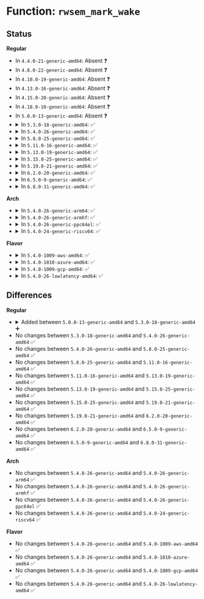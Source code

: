 # Function: <code>rwsem_mark_wake</code>

## Status
<b>Regular</b>
<ul>
<li>
In <code>4.4.0-21-generic-amd64</code>: Absent ❓
</li>
<li>
In <code>4.8.0-22-generic-amd64</code>: Absent ❓
</li>
<li>
In <code>4.10.0-19-generic-amd64</code>: Absent ❓
</li>
<li>
In <code>4.13.0-16-generic-amd64</code>: Absent ❓
</li>
<li>
In <code>4.15.0-20-generic-amd64</code>: Absent ❓
</li>
<li>
In <code>4.18.0-10-generic-amd64</code>: Absent ❓
</li>
<li>
In <code>5.0.0-13-generic-amd64</code>: Absent ❓
</li>
<li>
<details>
<summary>In <code>5.3.0-18-generic-amd64</code>: ✅</summary>

```c
void rwsem_mark_wake(struct rw_semaphore * sem, enum rwsem_wake_type wake_type, struct wake_q_head * wake_q)
```

```json
{
  "name": "rwsem_mark_wake",
  "collision_type": "Unique Static",
  "inline_type": "No",
  "funcs": [
    {
      "addr": 18446744071579859792,
      "name": "rwsem_mark_wake",
      "external": false,
      "loc": "kernel/locking/rwsem.c:397",
      "file": "kernel/locking/rwsem.c",
      "inline": "seen, unknown",
      "caller_inline": [],
      "caller_func": [
        "kernel/locking/rwsem.c:downgrade_write",
        "kernel/locking/rwsem.c:rwsem_down_write_slowpath",
        "kernel/locking/rwsem.c:rwsem_down_write_slowpath",
        "kernel/locking/rwsem.c:rwsem_down_read_slowpath",
        "kernel/locking/rwsem.c:rwsem_down_read_slowpath"
      ]
    }
  ],
  "symbols": [
    {
      "addr": 18446744071579859792,
      "name": "rwsem_mark_wake",
      "section": ".text",
      "bind": "STB_LOCAL",
      "size": 533
    }
  ]
}
```
</details>
</li>
<li>
<details>
<summary>In <code>5.4.0-26-generic-amd64</code>: ✅</summary>

```c
void rwsem_mark_wake(struct rw_semaphore * sem, enum rwsem_wake_type wake_type, struct wake_q_head * wake_q)
```

```json
{
  "name": "rwsem_mark_wake",
  "collision_type": "Unique Static",
  "inline_type": "No",
  "funcs": [
    {
      "addr": 18446744071579908480,
      "name": "rwsem_mark_wake",
      "external": false,
      "loc": "kernel/locking/rwsem.c:401",
      "file": "kernel/locking/rwsem.c",
      "inline": "seen, unknown",
      "caller_inline": [],
      "caller_func": [
        "kernel/locking/rwsem.c:downgrade_write",
        "kernel/locking/rwsem.c:rwsem_down_write_slowpath",
        "kernel/locking/rwsem.c:rwsem_down_write_slowpath",
        "kernel/locking/rwsem.c:rwsem_down_read_slowpath",
        "kernel/locking/rwsem.c:rwsem_down_read_slowpath"
      ]
    }
  ],
  "symbols": [
    {
      "addr": 18446744071579908480,
      "name": "rwsem_mark_wake",
      "section": ".text",
      "bind": "STB_LOCAL",
      "size": 533
    }
  ]
}
```
</details>
</li>
<li>
<details>
<summary>In <code>5.8.0-25-generic-amd64</code>: ✅</summary>

```c
void rwsem_mark_wake(struct rw_semaphore * sem, enum rwsem_wake_type wake_type, struct wake_q_head * wake_q)
```

```json
{
  "name": "rwsem_mark_wake",
  "collision_type": "Unique Static",
  "inline_type": "No",
  "funcs": [
    {
      "addr": 18446744071579952336,
      "name": "rwsem_mark_wake",
      "external": false,
      "loc": "kernel/locking/rwsem.c:400",
      "file": "kernel/locking/rwsem.c",
      "inline": "seen, unknown",
      "caller_inline": [],
      "caller_func": [
        "kernel/locking/rwsem.c:downgrade_write",
        "kernel/locking/rwsem.c:up_write",
        "kernel/locking/rwsem.c:up_read",
        "kernel/locking/rwsem.c:rwsem_down_write_slowpath",
        "kernel/locking/rwsem.c:rwsem_down_write_slowpath",
        "kernel/locking/rwsem.c:rwsem_down_read_slowpath",
        "kernel/locking/rwsem.c:rwsem_down_read_slowpath",
        "kernel/locking/rwsem.c:rwsem_down_read_slowpath"
      ]
    }
  ],
  "symbols": [
    {
      "addr": 18446744071579952336,
      "name": "rwsem_mark_wake",
      "section": ".text",
      "bind": "STB_LOCAL",
      "size": 595
    }
  ]
}
```
</details>
</li>
<li>
<details>
<summary>In <code>5.11.0-16-generic-amd64</code>: ✅</summary>

```c
void rwsem_mark_wake(struct rw_semaphore * sem, enum rwsem_wake_type wake_type, struct wake_q_head * wake_q)
```

```json
{
  "name": "rwsem_mark_wake",
  "collision_type": "Unique Static",
  "inline_type": "No",
  "funcs": [
    {
      "addr": 18446744071579940704,
      "name": "rwsem_mark_wake",
      "external": false,
      "loc": "kernel/locking/rwsem.c:380",
      "file": "kernel/locking/rwsem.c",
      "inline": "seen, unknown",
      "caller_inline": [],
      "caller_func": [
        "kernel/locking/rwsem.c:downgrade_write",
        "kernel/locking/rwsem.c:up_write",
        "kernel/locking/rwsem.c:up_read",
        "kernel/locking/rwsem.c:rwsem_down_write_slowpath",
        "kernel/locking/rwsem.c:rwsem_down_write_slowpath",
        "kernel/locking/rwsem.c:rwsem_down_read_slowpath",
        "kernel/locking/rwsem.c:rwsem_down_read_slowpath"
      ]
    }
  ],
  "symbols": [
    {
      "addr": 18446744071579940704,
      "name": "rwsem_mark_wake",
      "section": ".text",
      "bind": "STB_LOCAL",
      "size": 580
    }
  ]
}
```
</details>
</li>
<li>
<details>
<summary>In <code>5.13.0-19-generic-amd64</code>: ✅</summary>

```c
void rwsem_mark_wake(struct rw_semaphore * sem, enum rwsem_wake_type wake_type, struct wake_q_head * wake_q)
```

```json
{
  "name": "rwsem_mark_wake",
  "collision_type": "Unique Static",
  "inline_type": "No",
  "funcs": [
    {
      "addr": 18446744071579948416,
      "name": "rwsem_mark_wake",
      "external": false,
      "loc": "kernel/locking/rwsem.c:380",
      "file": "kernel/locking/rwsem.c",
      "inline": "seen, unknown",
      "caller_inline": [],
      "caller_func": [
        "kernel/locking/rwsem.c:downgrade_write",
        "kernel/locking/rwsem.c:up_write",
        "kernel/locking/rwsem.c:up_read",
        "kernel/locking/rwsem.c:rwsem_down_write_slowpath",
        "kernel/locking/rwsem.c:rwsem_down_write_slowpath",
        "kernel/locking/rwsem.c:rwsem_down_read_slowpath",
        "kernel/locking/rwsem.c:rwsem_down_read_slowpath"
      ]
    }
  ],
  "symbols": [
    {
      "addr": 18446744071579948416,
      "name": "rwsem_mark_wake",
      "section": ".text",
      "bind": "STB_LOCAL",
      "size": 578
    }
  ]
}
```
</details>
</li>
<li>
<details>
<summary>In <code>5.15.0-25-generic-amd64</code>: ✅</summary>

```c
void rwsem_mark_wake(struct rw_semaphore * sem, enum rwsem_wake_type wake_type, struct wake_q_head * wake_q)
```

```json
{
  "name": "rwsem_mark_wake",
  "collision_type": "Unique Static",
  "inline_type": "No",
  "funcs": [
    {
      "addr": 18446744071580077520,
      "name": "rwsem_mark_wake",
      "external": false,
      "loc": "kernel/locking/rwsem.c:405",
      "file": "kernel/locking/rwsem.c",
      "inline": "seen, unknown",
      "caller_inline": [],
      "caller_func": [
        "kernel/locking/rwsem.c:downgrade_write",
        "kernel/locking/rwsem.c:rwsem_down_write_slowpath",
        "kernel/locking/rwsem.c:rwsem_down_write_slowpath",
        "kernel/locking/rwsem.c:rwsem_down_read_slowpath",
        "kernel/locking/rwsem.c:rwsem_down_read_slowpath"
      ]
    }
  ],
  "symbols": [
    {
      "addr": 18446744071580077520,
      "name": "rwsem_mark_wake",
      "section": ".text",
      "bind": "STB_LOCAL",
      "size": 606
    }
  ]
}
```
</details>
</li>
<li>
<details>
<summary>In <code>5.19.0-21-generic-amd64</code>: ✅</summary>

```c
void rwsem_mark_wake(struct rw_semaphore * sem, enum rwsem_wake_type wake_type, struct wake_q_head * wake_q)
```

```json
{
  "name": "rwsem_mark_wake",
  "collision_type": "Unique Static",
  "inline_type": "No",
  "funcs": [
    {
      "addr": 18446744071580213392,
      "name": "rwsem_mark_wake",
      "external": false,
      "loc": "kernel/locking/rwsem.c:406",
      "file": "kernel/locking/rwsem.c",
      "inline": "seen, unknown",
      "caller_inline": [],
      "caller_func": [
        "kernel/locking/rwsem.c:downgrade_write",
        "kernel/locking/rwsem.c:rwsem_down_write_slowpath",
        "kernel/locking/rwsem.c:rwsem_down_write_slowpath",
        "kernel/locking/rwsem.c:rwsem_down_read_slowpath",
        "kernel/locking/rwsem.c:rwsem_down_read_slowpath",
        "kernel/locking/rwsem.c:rwsem_down_read_slowpath"
      ]
    }
  ],
  "symbols": [
    {
      "addr": 18446744071580213392,
      "name": "rwsem_mark_wake",
      "section": ".text",
      "bind": "STB_LOCAL",
      "size": 686
    }
  ]
}
```
</details>
</li>
<li>
<details>
<summary>In <code>6.2.0-20-generic-amd64</code>: ✅</summary>

```c
void rwsem_mark_wake(struct rw_semaphore * sem, enum rwsem_wake_type wake_type, struct wake_q_head * wake_q)
```

```json
{
  "name": "rwsem_mark_wake",
  "collision_type": "Unique Static",
  "inline_type": "No",
  "funcs": [
    {
      "addr": 18446744071580405776,
      "name": "rwsem_mark_wake",
      "external": false,
      "loc": "kernel/locking/rwsem.c:414",
      "file": "kernel/locking/rwsem.c",
      "inline": "seen, unknown",
      "caller_inline": [],
      "caller_func": [
        "kernel/locking/rwsem.c:downgrade_write",
        "kernel/locking/rwsem.c:rwsem_down_write_slowpath",
        "kernel/locking/rwsem.c:rwsem_down_write_slowpath",
        "kernel/locking/rwsem.c:rwsem_down_read_slowpath",
        "kernel/locking/rwsem.c:rwsem_down_read_slowpath",
        "kernel/locking/rwsem.c:rwsem_down_read_slowpath"
      ]
    }
  ],
  "symbols": [
    {
      "addr": 18446744071580405776,
      "name": "rwsem_mark_wake",
      "section": ".text",
      "bind": "STB_LOCAL",
      "size": 686
    }
  ]
}
```
</details>
</li>
<li>
<details>
<summary>In <code>6.5.0-9-generic-amd64</code>: ✅</summary>

```c
void rwsem_mark_wake(struct rw_semaphore * sem, enum rwsem_wake_type wake_type, struct wake_q_head * wake_q)
```

```json
{
  "name": "rwsem_mark_wake",
  "collision_type": "Unique Static",
  "inline_type": "No",
  "funcs": [
    {
      "addr": 18446744071580474560,
      "name": "rwsem_mark_wake",
      "external": false,
      "loc": "kernel/locking/rwsem.c:411",
      "file": "kernel/locking/rwsem.c",
      "inline": "seen, unknown",
      "caller_inline": [],
      "caller_func": [
        "kernel/locking/rwsem.c:downgrade_write",
        "kernel/locking/rwsem.c:rwsem_down_write_slowpath",
        "kernel/locking/rwsem.c:rwsem_down_write_slowpath",
        "kernel/locking/rwsem.c:rwsem_down_read_slowpath",
        "kernel/locking/rwsem.c:rwsem_down_read_slowpath",
        "kernel/locking/rwsem.c:rwsem_down_read_slowpath"
      ]
    }
  ],
  "symbols": [
    {
      "addr": 18446744071580474560,
      "name": "rwsem_mark_wake",
      "section": ".text",
      "bind": "STB_LOCAL",
      "size": 686
    }
  ]
}
```
</details>
</li>
<li>
<details>
<summary>In <code>6.8.0-31-generic-amd64</code>: ✅</summary>

```c
void rwsem_mark_wake(struct rw_semaphore * sem, enum rwsem_wake_type wake_type, struct wake_q_head * wake_q)
```

```json
{
  "name": "rwsem_mark_wake",
  "collision_type": "Unique Static",
  "inline_type": "No",
  "funcs": [
    {
      "addr": 18446744071580534384,
      "name": "rwsem_mark_wake",
      "external": false,
      "loc": "kernel/locking/rwsem.c:411",
      "file": "kernel/locking/rwsem.c",
      "inline": "seen, unknown",
      "caller_inline": [],
      "caller_func": [
        "kernel/locking/rwsem.c:downgrade_write",
        "kernel/locking/rwsem.c:rwsem_down_write_slowpath",
        "kernel/locking/rwsem.c:rwsem_down_write_slowpath",
        "kernel/locking/rwsem.c:rwsem_down_read_slowpath",
        "kernel/locking/rwsem.c:rwsem_down_read_slowpath",
        "kernel/locking/rwsem.c:rwsem_down_read_slowpath"
      ]
    }
  ],
  "symbols": [
    {
      "addr": 18446744071580534384,
      "name": "rwsem_mark_wake",
      "section": ".text",
      "bind": "STB_LOCAL",
      "size": 686
    }
  ]
}
```
</details>
</li>
</ul>
<b>Arch</b>
<ul>
<li>
<details>
<summary>In <code>5.4.0-26-generic-arm64</code>: ✅</summary>

```c
void rwsem_mark_wake(struct rw_semaphore * sem, enum rwsem_wake_type wake_type, struct wake_q_head * wake_q)
```

```json
{
  "name": "rwsem_mark_wake",
  "collision_type": "Unique Static",
  "inline_type": "No",
  "funcs": [
    {
      "addr": 18446603336491111088,
      "name": "rwsem_mark_wake",
      "external": false,
      "loc": "kernel/locking/rwsem.c:401",
      "file": "kernel/locking/rwsem.c",
      "inline": "seen, unknown",
      "caller_inline": [],
      "caller_func": [
        "kernel/locking/rwsem.c:downgrade_write",
        "kernel/locking/rwsem.c:rwsem_down_write_slowpath",
        "kernel/locking/rwsem.c:rwsem_down_write_slowpath",
        "kernel/locking/rwsem.c:rwsem_down_read_slowpath",
        "kernel/locking/rwsem.c:rwsem_down_read_slowpath"
      ]
    }
  ],
  "symbols": [
    {
      "addr": 18446603336491111088,
      "name": "rwsem_mark_wake",
      "section": ".text",
      "bind": "STB_LOCAL",
      "size": 612
    }
  ]
}
```
</details>
</li>
<li>
<details>
<summary>In <code>5.4.0-26-generic-armhf</code>: ✅</summary>

```c
void rwsem_mark_wake(struct rw_semaphore * sem, enum rwsem_wake_type wake_type, struct wake_q_head * wake_q)
```

```json
{
  "name": "rwsem_mark_wake",
  "collision_type": "Unique Static",
  "inline_type": "No",
  "funcs": [
    {
      "addr": 3225113432,
      "name": "rwsem_mark_wake",
      "external": false,
      "loc": "kernel/locking/rwsem.c:401",
      "file": "kernel/locking/rwsem.c",
      "inline": "seen, unknown",
      "caller_inline": [],
      "caller_func": [
        "kernel/locking/rwsem.c:downgrade_write",
        "kernel/locking/rwsem.c:rwsem_down_write_slowpath",
        "kernel/locking/rwsem.c:rwsem_down_write_slowpath",
        "kernel/locking/rwsem.c:rwsem_down_read_slowpath",
        "kernel/locking/rwsem.c:rwsem_down_read_slowpath"
      ]
    }
  ],
  "symbols": [
    {
      "addr": 3225113432,
      "name": "rwsem_mark_wake",
      "section": ".text",
      "bind": "STB_LOCAL",
      "size": 632
    }
  ]
}
```
</details>
</li>
<li>
<details>
<summary>In <code>5.4.0-26-generic-ppc64el</code>: ✅</summary>

```c
void rwsem_mark_wake(struct rw_semaphore * sem, enum rwsem_wake_type wake_type, struct wake_q_head * wake_q)
```

```json
{
  "name": "rwsem_mark_wake",
  "collision_type": "Unique Static",
  "inline_type": "No",
  "funcs": [
    {
      "addr": 13835058055284001648,
      "name": "rwsem_mark_wake",
      "external": false,
      "loc": "kernel/locking/rwsem.c:401",
      "file": "kernel/locking/rwsem.c",
      "inline": "seen, unknown",
      "caller_inline": [],
      "caller_func": [
        "kernel/locking/rwsem.c:downgrade_write",
        "kernel/locking/rwsem.c:rwsem_down_write_slowpath",
        "kernel/locking/rwsem.c:rwsem_down_write_slowpath",
        "kernel/locking/rwsem.c:rwsem_down_read_slowpath",
        "kernel/locking/rwsem.c:rwsem_down_read_slowpath"
      ]
    }
  ],
  "symbols": [
    {
      "addr": 13835058055284001648,
      "name": "rwsem_mark_wake",
      "section": ".text",
      "bind": "STB_LOCAL",
      "size": 776
    }
  ]
}
```
</details>
</li>
<li>
<details>
<summary>In <code>5.4.0-24-generic-riscv64</code>: ✅</summary>

```c
void rwsem_mark_wake(struct rw_semaphore * sem, enum rwsem_wake_type wake_type, struct wake_q_head * wake_q)
```

```json
{
  "name": "rwsem_mark_wake",
  "collision_type": "Unique Static",
  "inline_type": "No",
  "funcs": [
    {
      "addr": 18446743936271689906,
      "name": "rwsem_mark_wake",
      "external": false,
      "loc": "kernel/locking/rwsem.c:401",
      "file": "kernel/locking/rwsem.c",
      "inline": "seen, unknown",
      "caller_inline": [],
      "caller_func": [
        "kernel/locking/rwsem.c:downgrade_write",
        "kernel/locking/rwsem.c:rwsem_down_write_slowpath",
        "kernel/locking/rwsem.c:rwsem_down_write_slowpath",
        "kernel/locking/rwsem.c:rwsem_down_read_slowpath"
      ]
    }
  ],
  "symbols": [
    {
      "addr": 18446743936271689906,
      "name": "rwsem_mark_wake",
      "section": ".text",
      "bind": "STB_LOCAL",
      "size": 412
    }
  ]
}
```
</details>
</li>
</ul>
<b>Flavor</b>
<ul>
<li>
<details>
<summary>In <code>5.4.0-1009-aws-amd64</code>: ✅</summary>

```c
void rwsem_mark_wake(struct rw_semaphore * sem, enum rwsem_wake_type wake_type, struct wake_q_head * wake_q)
```

```json
{
  "name": "rwsem_mark_wake",
  "collision_type": "Unique Static",
  "inline_type": "No",
  "funcs": [
    {
      "addr": 18446744071579880592,
      "name": "rwsem_mark_wake",
      "external": false,
      "loc": "kernel/locking/rwsem.c:401",
      "file": "kernel/locking/rwsem.c",
      "inline": "seen, unknown",
      "caller_inline": [],
      "caller_func": [
        "kernel/locking/rwsem.c:downgrade_write",
        "kernel/locking/rwsem.c:rwsem_down_write_slowpath",
        "kernel/locking/rwsem.c:rwsem_down_write_slowpath",
        "kernel/locking/rwsem.c:rwsem_down_read_slowpath",
        "kernel/locking/rwsem.c:rwsem_down_read_slowpath"
      ]
    }
  ],
  "symbols": [
    {
      "addr": 18446744071579880592,
      "name": "rwsem_mark_wake",
      "section": ".text",
      "bind": "STB_LOCAL",
      "size": 533
    }
  ]
}
```
</details>
</li>
<li>
<details>
<summary>In <code>5.4.0-1010-azure-amd64</code>: ✅</summary>

```c
void rwsem_mark_wake(struct rw_semaphore * sem, enum rwsem_wake_type wake_type, struct wake_q_head * wake_q)
```

```json
{
  "name": "rwsem_mark_wake",
  "collision_type": "Unique Static",
  "inline_type": "No",
  "funcs": [
    {
      "addr": 18446744071579815584,
      "name": "rwsem_mark_wake",
      "external": false,
      "loc": "kernel/locking/rwsem.c:401",
      "file": "kernel/locking/rwsem.c",
      "inline": "seen, unknown",
      "caller_inline": [],
      "caller_func": [
        "kernel/locking/rwsem.c:downgrade_write",
        "kernel/locking/rwsem.c:rwsem_down_write_slowpath",
        "kernel/locking/rwsem.c:rwsem_down_write_slowpath",
        "kernel/locking/rwsem.c:rwsem_down_read_slowpath",
        "kernel/locking/rwsem.c:rwsem_down_read_slowpath"
      ]
    }
  ],
  "symbols": [
    {
      "addr": 18446744071579815584,
      "name": "rwsem_mark_wake",
      "section": ".text",
      "bind": "STB_LOCAL",
      "size": 533
    }
  ]
}
```
</details>
</li>
<li>
<details>
<summary>In <code>5.4.0-1009-gcp-amd64</code>: ✅</summary>

```c
void rwsem_mark_wake(struct rw_semaphore * sem, enum rwsem_wake_type wake_type, struct wake_q_head * wake_q)
```

```json
{
  "name": "rwsem_mark_wake",
  "collision_type": "Unique Static",
  "inline_type": "No",
  "funcs": [
    {
      "addr": 18446744071579868752,
      "name": "rwsem_mark_wake",
      "external": false,
      "loc": "kernel/locking/rwsem.c:401",
      "file": "kernel/locking/rwsem.c",
      "inline": "seen, unknown",
      "caller_inline": [],
      "caller_func": [
        "kernel/locking/rwsem.c:downgrade_write",
        "kernel/locking/rwsem.c:rwsem_down_write_slowpath",
        "kernel/locking/rwsem.c:rwsem_down_write_slowpath",
        "kernel/locking/rwsem.c:rwsem_down_read_slowpath",
        "kernel/locking/rwsem.c:rwsem_down_read_slowpath"
      ]
    }
  ],
  "symbols": [
    {
      "addr": 18446744071579868752,
      "name": "rwsem_mark_wake",
      "section": ".text",
      "bind": "STB_LOCAL",
      "size": 533
    }
  ]
}
```
</details>
</li>
<li>
<details>
<summary>In <code>5.4.0-26-lowlatency-amd64</code>: ✅</summary>

```c
void rwsem_mark_wake(struct rw_semaphore * sem, enum rwsem_wake_type wake_type, struct wake_q_head * wake_q)
```

```json
{
  "name": "rwsem_mark_wake",
  "collision_type": "Unique Static",
  "inline_type": "No",
  "funcs": [
    {
      "addr": 18446744071579914176,
      "name": "rwsem_mark_wake",
      "external": false,
      "loc": "kernel/locking/rwsem.c:401",
      "file": "kernel/locking/rwsem.c",
      "inline": "seen, unknown",
      "caller_inline": [],
      "caller_func": [
        "kernel/locking/rwsem.c:downgrade_write",
        "kernel/locking/rwsem.c:rwsem_down_write_slowpath",
        "kernel/locking/rwsem.c:rwsem_down_write_slowpath",
        "kernel/locking/rwsem.c:rwsem_down_read_slowpath",
        "kernel/locking/rwsem.c:rwsem_down_read_slowpath"
      ]
    }
  ],
  "symbols": [
    {
      "addr": 18446744071579914176,
      "name": "rwsem_mark_wake",
      "section": ".text",
      "bind": "STB_LOCAL",
      "size": 533
    }
  ]
}
```
</details>
</li>
</ul>

## Differences
<b>Regular</b>
<ul>
<li>
<details>
<summary>Added between <code>5.0.0-13-generic-amd64</code> and <code>5.3.0-18-generic-amd64</code> ➕</summary>

```c
void rwsem_mark_wake(struct rw_semaphore * sem, enum rwsem_wake_type wake_type, struct wake_q_head * wake_q)
```
</details>
</li>
<li>
No changes between <code>5.3.0-18-generic-amd64</code> and <code>5.4.0-26-generic-amd64</code> ✅
</li>
<li>
No changes between <code>5.4.0-26-generic-amd64</code> and <code>5.8.0-25-generic-amd64</code> ✅
</li>
<li>
No changes between <code>5.8.0-25-generic-amd64</code> and <code>5.11.0-16-generic-amd64</code> ✅
</li>
<li>
No changes between <code>5.11.0-16-generic-amd64</code> and <code>5.13.0-19-generic-amd64</code> ✅
</li>
<li>
No changes between <code>5.13.0-19-generic-amd64</code> and <code>5.15.0-25-generic-amd64</code> ✅
</li>
<li>
No changes between <code>5.15.0-25-generic-amd64</code> and <code>5.19.0-21-generic-amd64</code> ✅
</li>
<li>
No changes between <code>5.19.0-21-generic-amd64</code> and <code>6.2.0-20-generic-amd64</code> ✅
</li>
<li>
No changes between <code>6.2.0-20-generic-amd64</code> and <code>6.5.0-9-generic-amd64</code> ✅
</li>
<li>
No changes between <code>6.5.0-9-generic-amd64</code> and <code>6.8.0-31-generic-amd64</code> ✅
</li>
</ul>
<b>Arch</b>
<ul>
<li>
No changes between <code>5.4.0-26-generic-amd64</code> and <code>5.4.0-26-generic-arm64</code> ✅
</li>
<li>
No changes between <code>5.4.0-26-generic-amd64</code> and <code>5.4.0-26-generic-armhf</code> ✅
</li>
<li>
No changes between <code>5.4.0-26-generic-amd64</code> and <code>5.4.0-26-generic-ppc64el</code> ✅
</li>
<li>
No changes between <code>5.4.0-26-generic-amd64</code> and <code>5.4.0-24-generic-riscv64</code> ✅
</li>
</ul>
<b>Flavor</b>
<ul>
<li>
No changes between <code>5.4.0-26-generic-amd64</code> and <code>5.4.0-1009-aws-amd64</code> ✅
</li>
<li>
No changes between <code>5.4.0-26-generic-amd64</code> and <code>5.4.0-1010-azure-amd64</code> ✅
</li>
<li>
No changes between <code>5.4.0-26-generic-amd64</code> and <code>5.4.0-1009-gcp-amd64</code> ✅
</li>
<li>
No changes between <code>5.4.0-26-generic-amd64</code> and <code>5.4.0-26-lowlatency-amd64</code> ✅
</li>
</ul>
